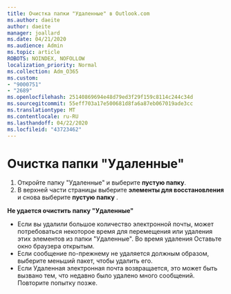 ```yaml
---
title: Очистка папки "Удаленные" в Outlook.com
ms.author: daeite
author: daeite
manager: joallard
ms.date: 04/21/2020
ms.audience: Admin
ms.topic: article
ROBOTS: NOINDEX, NOFOLLOW
localization_priority: Normal
ms.collection: Adm_O365
ms.custom:
- "9000751"
- "2689"
ms.openlocfilehash: 25140869694e48d79ed3f29f159c8114c244c34d
ms.sourcegitcommit: 55eff703a17e500681d8fa6a87eb067019ade3cc
ms.translationtype: MT
ms.contentlocale: ru-RU
ms.lasthandoff: 04/22/2020
ms.locfileid: "43723462"
---
```

# <a name="empty-the-deleted-items-folder"></a>Очистка папки "Удаленные"

1. Откройте папку "Удаленные" и выберите **пустую папку**.
2. В верхней части страницы выберите **элементы для восстановления** и снова выберите **пустую папку** .

**Не удается очистить папку "Удаленные"**

- Если вы удалили большое количество электронной почты, может потребоваться некоторое время для перемещения или удаления этих элементов из папки "Удаленные". Во время удаления Оставьте окно браузера открытым.
- Если сообщение по-прежнему не удаляется должным образом, выберите меньший пакет, чтобы удалить его.
- Если Удаленная электронная почта возвращается, это может быть вызвано тем, что недавно было удалено много сообщений. Повторите попытку позже.